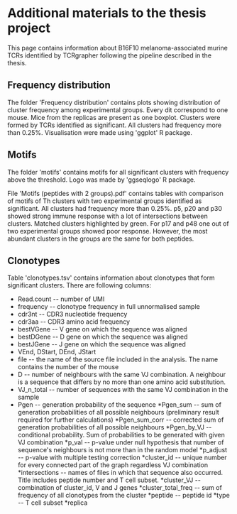 # Additional materials to the thesis project

This page contains information about B16F10 melanoma-associated murine TCRs identified by TCRgrapher following the pipeline described in the thesis.

## Frequency distribution

The folder 'Frequency distribution' contains plots showing distribution of cluster frequency among experimental groups. Every dit correspond to one mouse. Mice from the replicas are present as one boxplot. Clusters were formed by TCRs identified as significant. All clusters had frequency more than 0.25%. Visualisation were made using 'ggplot' R package.

## Motifs
 
The folder 'motifs' contains motifs for all significant clusters with frequency above the threshold. Logo was made by 'ggseqlogo' R package.

File 'Motifs (peptides with 2 groups).pdf' contains tables with comparison of motifs of Th clusters with two experimental groups identified as significant. All clusters had frequency more than 0.25%. p5, p20 and p30 showed strong immune response with a lot of intersections between clusters. Matched clusters highlighted by green. For p17 and p48 one out of two experimental groups showed poor response. However, the most abundant clusters in the groups are the same for both peptides.

## Clonotypes

Table 'clonotypes.tsv' contains information about clonotypes that form significant clusters. There are following columns:

* Read.count -- number of UMI
* frequency -- clonotype frequency in full unnormalised sample
* cdr3nt -- CDR3 nucleotide frequency
* cdr3aa -- CDR3 amino acid frequency
* bestVGene -- V gene on which the sequence was aligned
* bestDGene -- D gene on which the sequence was aligned
* bestJGene -- J gene on which the sequence was aligned
* VEnd, DStart, DEnd, JStart
* file -- the name of the source file included in the analysis. The name contains the number of the mouse
* D -- number of neighbours with the same VJ combination. A neighbour is a sequence that differs by no more than one amino acid substitution. 
* VJ_n_total -- number of sequences with the same VJ combination in the sample 
* Pgen -- generation probability of the sequence
*Pgen_sum -- sum of generation probabilities of all possible neighbours (preliminary result required for further calculations)
*Pgen_sum_corr -- corrected sum of generation probabilities of all possible neighbours 
*Pgen_by_VJ -- сonditional probability. Sum of probabilities to be generated with given VJ combination
*p_val -- p-value under null hypothesis that number of sequence's neighbours is not more than in the random model
*p_adjust -- p-value with multiple testing correction
*cluster_id -- unique number for every connected part of the graph regardless VJ combination 
*intersections -- names of files in which that sequence also occurred. Title includes peptide number and T cell subset. 
*cluster_VJ -- combination of cluster_id, V and J genes
*cluster_total_freq -- sum of frequency of all clonotypes from the cluster
*peptide -- peptide id
*type -- T cell subset
*replica